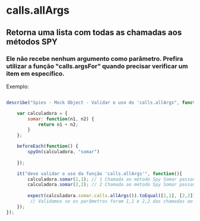 # calls.allArgs
## Retorna uma lista com todas as chamadas aos métodos SPY
### Ele não recebe nenhum argumento como parâmetro. Prefira utilizar a função "calls.argsFor" quando precisar verificar um item em específico.

Exemplo:

```js

describe("Spies - Mock Object - Validar o uso do 'calls.allArgs", function(){

    var calculadora = {
        somar: function(n1, n2) {
            return n1 + n2;
        }
    };

    beforeEach(function() {
        spyOn(calculadora, "somar")
            
    });

    it("deve validar o uso da função 'calls.allArgs'", function(){
        calculadora.somar(1,1); // 1 Chamada ao método Spy Somar passando os parâmetros 1,1
        calculadora.somar(2,2); // 2 Chamada ao método Spy Somar passando os parâmetros 2,2
        
        expect(calculadora.somar.calls.allArgs()).toEqual([1,1], [2,2]);
         // Validamos se os parâmetros foram 1,1 e 2,2 das chamadas ao método SPY (pois essa função recebe todas as chamadas)
    });
});
``` 